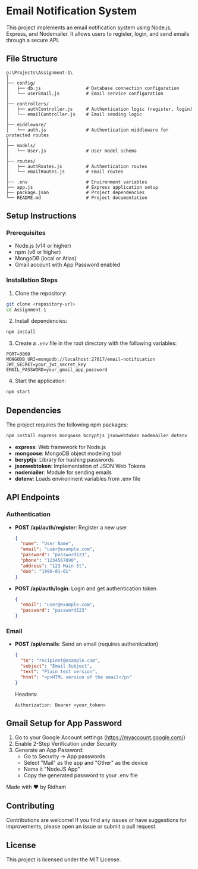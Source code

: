 # Email Notification System

This project implements an email notification system using Node.js, Express, and Nodemailer. It allows users to register, login, and send emails through a secure API.

## File Structure

```
p:\Projects\Assignment-1\
│
├── config/
│   ├── db.js                 # Database connection configuration
│   └── userEmail.js          # Email service configuration
│
├── controllers/
│   ├── authController.js     # Authentication logic (register, login)
│   └── emailController.js    # Email sending logic
│
├── middleware/
│   └── auth.js               # Authentication middleware for protected routes
│
├── models/
│   └── User.js               # User model schema
│
├── routes/
│   ├── authRoutes.js         # Authentication routes
│   └── emailRoutes.js        # Email routes
│
├── .env                      # Environment variables
├── app.js                    # Express application setup
├── package.json              # Project dependencies
└── README.md                 # Project documentation
```

## Setup Instructions

### Prerequisites
- Node.js (v14 or higher)
- npm (v6 or higher)
- MongoDB (local or Atlas)
- Gmail account with App Password enabled

### Installation Steps

1. Clone the repository:
```bash
git clone <repository-url>
cd Assignment-1
```

2. Install dependencies:
```bash
npm install
```

3. Create a `.env` file in the root directory with the following variables:
```
PORT=3000
MONGODB_URI=mongodb://localhost:27017/email-notification
JWT_SECRET=your_jwt_secret_key
EMAIL_PASSWORD=your_gmail_app_password
```

4. Start the application:
```bash
npm start
```

## Dependencies

The project requires the following npm packages:

```bash
npm install express mongoose bcryptjs jsonwebtoken nodemailer dotenv
```

- **express**: Web framework for Node.js
- **mongoose**: MongoDB object modeling tool
- **bcryptjs**: Library for hashing passwords
- **jsonwebtoken**: Implementation of JSON Web Tokens
- **nodemailer**: Module for sending emails
- **dotenv**: Loads environment variables from .env file

## API Endpoints

### Authentication

- **POST /api/auth/register**: Register a new user
  ```json
  {
    "name": "User Name",
    "email": "user@example.com",
    "password": "password123",
    "phone": "1234567890",
    "address": "123 Main St",
    "dob": "1990-01-01"
  }
  ```

- **POST /api/auth/login**: Login and get authentication token
  ```json
  {
    "email": "user@example.com",
    "password": "password123"
  }
  ```

### Email

- **POST /api/emails**: Send an email (requires authentication)
  ```json
  {
    "to": "recipient@example.com",
    "subject": "Email Subject",
    "text": "Plain text version",
    "html": "<p>HTML version of the email</p>"
  }
  ```
  Headers:
  ```
  Authorization: Bearer <your_token>
  ```

## Gmail Setup for App Password

1. Go to your Google Account settings (https://myaccount.google.com/)
2. Enable 2-Step Verification under Security
3. Generate an App Password:
   - Go to Security → App passwords
   - Select "Mail" as the app and "Other" as the device
   - Name it "NodeJS App"
   - Copy the generated password to your .env file

Made with ❤️ by Ridham

## Contributing

Contributions are welcome! If you find any issues or have suggestions for improvements, please open an issue or submit a pull request.

## License

This project is licensed under the MIT License.